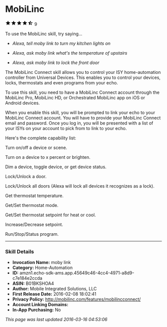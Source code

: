# MobiLinc
![4.7 stars](../../../images/ic_star_black_18dp_1x.png)![4.7 stars](../../../images/ic_star_black_18dp_1x.png)![4.7 stars](../../../images/ic_star_black_18dp_1x.png)![4.7 stars](../../../images/ic_star_black_18dp_1x.png)![4.7 stars](../../../images/ic_star_half_black_18dp_1x.png) 9

To use the MobiLinc skill, try saying...

* *Alexa, tell moby link to turn my kitchen lights on*

* *Alexa, ask moby link what's the temperature of upstairs*

* *Alexa, ask moby link to lock the front door*

The MobiLinc Connect skill allows you to control your ISY home-automation controller from Universal Devices. This enables you to control your devices, locks, thermostats and even programs from your echo.

To use this skill, you need to have a MobiLinc Connect account through the MobiLinc Pro, MobiLinc HD, or Orchestrated MobiLinc app on iOS or Android devices.

When you enable this skill, you will be prompted to link your echo to your MobiLinc Connect account. You will have to provide your MobiLinc Connect email and password. Once you log in, you will be presented with a list of your ISYs on your account to pick from to link to your echo. 

Here's the complete capability list:

Turn on/off a device or scene.

Turn on a device to x percent or brighten.

Dim a device, toggle device, or get device status.

Lock/Unlock a door.

Lock/Unlock all doors (Alexa will lock all devices it recognizes as a lock).

Get thermostat temperature.

Get/Set thermostat mode.

Get/Set thermostat setpoint for heat or cool.

Increase/Decrease setpoint.

Run/Stop/Status program.

***

### Skill Details

* **Invocation Name:** moby link
* **Category:** Home-Automation
* **ID:** amzn1.echo-sdk-ams.app.45649c46-4cc4-4971-a8d9-c7e184e2ccda
* **ASIN:** B01BKSHOA4
* **Author:** Mobile Integrated Solutions, LLC
* **First Release Date:** 2016-02-08 18:02:41
* **Privacy Policy:** http://mobilinc.com/features/mobilincconnect/
* **Account Linking Domains:** 
* **In-App Purchasing:** No

*This page was last updated 2016-03-16 04:53:06*
